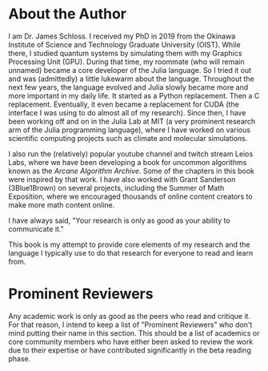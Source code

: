 # About the Author

I am Dr. James Schloss.
I received my PhD in 2019 from the Okinawa Institute of Science and Technology Graduate University (OIST).
While there, I studied quantum systems by simulating them with my Graphics Processing Unit (GPU).
During that time, my roommate (who will remain unnamed) became a core developer of the Julia language.
So I tried it out and was (admittedly) a little lukewarm about the language.
Throughout the next few years, the language evolved and Julia slowly became more and more important in my daily life.
It started as a Python replacement.
Then a C replacement.
Eventually, it even became a replacement for CUDA (the interface I was using to do almost all of my research).
Since then, I have been working off and on in the Julia Lab at MIT (a very prominent research arm of the Julia programming language), where I have worked on various scientific computing projects such as climate and molecular simulations.

I also run the (relatively) popular youtube channel and twitch stream Leios Labs, where we have been developing a book for uncommon algorithms known as the *Arcane Algorithm Archive*.
Some of the chapters in this book were inspired by that work.
I have also worked with Grant Sanderson (3Blue1Brown) on several projects, including the Summer of Math Exposition, where we encouraged thousands of online content creators to make more math content online.

I have always said, "Your research is only as good as your ability to communicate it."

This book is my attempt to provide core elements of my research and the language I typically use to do that research for everyone to read and learn from.


# Prominent Reviewers

Any academic work is only as good as the peers who read and critique it.
For that reason, I intend to keep a list of "Prominent Reviewers" who don't mind putting their name in this section.
This should be a list of academics or core community members who have either been asked to review the work due to their expertise or have contributed significantly in the beta reading phase.

